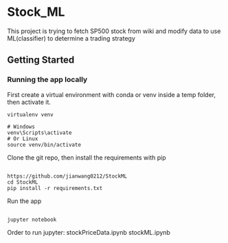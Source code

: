 # Stock_ML
This project is trying to fetch SP500 stock from wiki and modify data to use ML(classifier) to determine a trading strategy
## Getting Started

### Running the app locally

First create a virtual environment with conda or venv inside a temp folder, then activate it.

```
virtualenv venv

# Windows
venv\Scripts\activate
# Or Linux
source venv/bin/activate

```

Clone the git repo, then install the requirements with pip

```

https://github.com/jianwang0212/StockML
cd StockML
pip install -r requirements.txt

```

Run the app

```

jupyter notebook

```

Order to run jupyter:
stockPriceData.ipynb
stockML.ipynb


